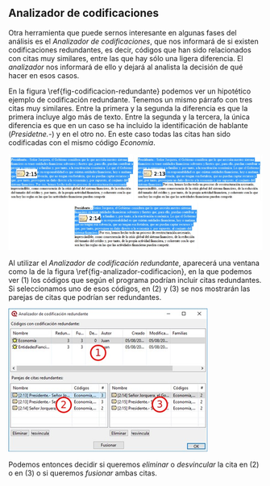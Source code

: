 ## Analizador de codificaciones

Otra herramienta que puede sernos interesante en algunas fases del análisis es el *Analizador de codificaciones*, que nos informará de si existen codificaciones redundantes, es decir, códigos que han sido relacionados con citas muy similares, entre las que hay sólo una ligera diferencia. El *analizador* nos informará de ello y dejará al analista la decisión de qué hacer en esos casos.

En la figura \ref{fig-codificacion-redundante} podemos ver un hipotético ejemplo de codificación redundante. Tenemos un mismo párrafo con tres citas muy similares. Entre la primera y la segunda la diferencia es que la primera incluye algo más de texto. Entre la segunda y la tercera, la única diferencia es que en un caso se ha incluido la identificación de hablante (*Presidetne.-*) y en el otro no. En este caso todas las citas han sido codificadas con el mismo código *Economía*.

![Ejemplo de codificación redundante\label{fig-codificacion-redundante}](images/image-160.png)

Al utilizar el *Analizador de codificación redundante*, aparecerá una ventana como la de la figura \ref{fig-analizador-codificacion}, en la que podemos ver (1) los códigos que según el programa podrían incluir citas redundantes. Si seleccionamos uno de esos códigos, en (2) y (3) se nos mostrarán las parejas de citas que podrían ser redundantes.

![Analizador de codificación redundante\label{fig-analizador-codificacion}](images/image-161.png)

Podemos entonces decidir si queremos *eliminar* o *desvincular* la cita en (2) o en (3) o si queremos *fusionar* ambas citas.

